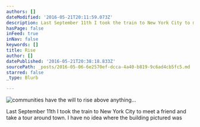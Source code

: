 ```yaml
---
authors: []
dateModified: '2016-05-21T20:11:59.073Z'
description: Last September 11th I took the train to New York City to meet a friend and take a tour around town. I have no idea where the building pictured was
hasPage: false
inFeed: true
inNav: false
keywords: []
title: Rise
author: []
datePublished: '2016-05-21T20:38:18.833Z'
sourcePath: _posts/2016-05-06-6e2570ef-dcca-4a40-b819-9c6ad4cb5fc5.md
starred: false
_type: Blurb

---
```

![communities have the will to rise above anything...](https://the-grid-user-content.s3-us-west-2.amazonaws.com/6e39c2f9-8fcd-482d-b603-921a15a888a6.jpg)

Last September 11th I took the train to New York City to meet a friend and take a tour around town. I have no idea where the building pictured was